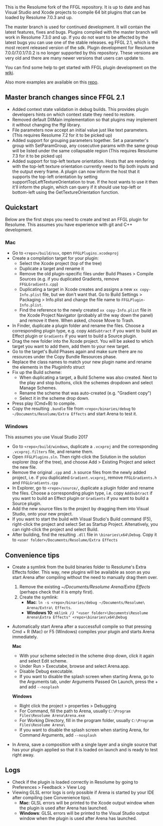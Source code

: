 This is the Resolume fork of the FFGL repository. It is up to date and has Visual Studio and Xcode projects to compile 64 bit plugins that can be loaded by Resolume 7.0.3 and up.

The master branch is used for continued development. It will contain the latest features, fixes and bugs. Plugins compiled with the master branch will work in Resolume 7.3.0 and up.
If you do not want to be affected by the latest bugs you can use one of the stable releases. eg FFGL 2.1, which is the most recent released version of the sdk. Plugin development for Resolume 7.0.0/7.0.1/7.0.2 is no longer supported by this repository. These versions are very old and there are many newer versions that users can update to.

You can find some help to get started with FFGL plugin development on the [wiki](https://github.com/resolume/ffgl/wiki).

Also more examples are available on this [repo](https://github.com/flyingrub/ffgl/tree/more/).

## Master branch changes since FFGL 2.1
- Added context state validation in debug builds. This provides plugin developers hints on which context state they need to restore.
- Removed default DllMain implementation so that plugins may implement it without changing the ffgl library.
- File parameters now accept an initial value just like text parameters. (This requires Resolume 7.2 for it to be picked up)
- Added support for grouping parameters together. Set a parameter's group with SetParamGroup, any cosecutive params with the same group will be listed under the same collapsable region (This requires Resolume 7.3 for it to be picked up)
- Added support for top-left texture orientation. Hosts that are rendering with the top-left texture orientation currently need to flip both inputs and the output every frame. A plugin can now inform the host that it supports the top-left orientation by setting supportTopLeftTextureOrientation to true. If the host wants to use it then it'll inform the plugin, which can query if it should use top-left or bottom-left using the GetTextureOrientation function.


## Quickstart

Below are the first steps you need to create and test an FFGL plugin for Resolume. This assumes you have experience with git and C++ development.

### Mac

- Go to `<repo>/build/osx`, open `FFGLPlugins.xcodeproj`
- Create a compilation target for your plugin:
	- Select the Xcode project (top of the tree)
	- Duplicate a target and rename it
	- Remove the old plugin-specific files under Build Phases > Compile Sources (e.g. if you duplicated Gradients, remove `FFGLGradients.cpp`)
	- Duplicating a target in Xcode creates and assigns a new `xx copy-Info.plist` file, but we don't want that. Go to Build Settings > Packaging > Info.plist and change the file name to `FFGLPlugin-Info.plist`.  
	- Find the reference to the newly created `xx copy-Info.plist` file in the Xcode Project Navigator (probably all the way down the panel) and remove it there. When asked, choose Move to Trash.
- In Finder, duplicate a plugin folder and rename the files. Choose a corresponding plugin type, e.g. copy `AddSubtract` if you want to build an Effect plugin or `Gradients` if you want to build a Source plugin.
- Drag the new folder into the Xcode project. You will be asked to which target you want to add them, add them to your new target.
- Go to the target's Build Phases again and make sure there are no resources under the Copy Bundle Resources phase.
- Replace the class names to match your new plugin name and rename the elements in the PluginInfo struct
- Fix up the Build scheme:
	- When duplicating a target, a Build Scheme was also created. Next to the play and stop buttons, click the schemes dropdown and select Manage Schemes. 
	- Rename the scheme that was auto-created (e.g. "Gradient copy")
	- Select it in the scheme drop down.
- Press play (Cmd+B) to compile.
- Copy the resulting `.bundle` file from `<repo>/binaries/debug` to `~/Documents/Resolume/Extra Effects` and start Arena to test it.

### Windows 

This assumes you use Visual Studio 2017

- Go to `<repo>/build/windows`, duplicate a `.vcxproj` and the corresponding `.vcxproj.filters` file, and rename them.
- Open `FFGLPlugins.sln`. Then right-click the Solution in the solution explorer (top of the tree), and choose Add > Existing Project and select the new file.
- Remove the original `.cpp` and `.h` source files from the newly added project, i.e. if you duplicated `Gradient.vcxproj`, remove `FFGLGradients.h` and `FFGLGradients.cpp`
- In Explorer, go to `<repo>/source/`, duplicate a plugin folder and rename the files. Choose a corresponding plugin type, i.e. copy `AddSubtract` if you want to build an Effect plugin or `Gradients` if you want to build a Source plugin.
- Add the new source files to the project by dragging them into Visual Studio, onto your new project.
- If you want to start the build with Visual Studio's Build command (F5), right-click the project and select Set as Startup Project. Altenatively, you can right-click the project and select Build.
- After building, find the resulting `.dll` file in `\binaries\x64\Debug`. Copy it to `<user folder>/Documents/Resolume/Extra Effects`

## Convenience tips

- Create a symlink from the build binaries folder to Resolume's Extra Effects folder. This way, new plugins will be available as soon as you start Arena after compiling without the need to manually drag them over.
	1. Remove the existing _~/Documents/Resolume Arena/Extra Effects_ (perhaps check that it is empty first).
	2. Create the symlink: 
		- **Mac**: `ln -s <repo>/binaries/debug ~/Documents/Resolume\ Arena/Extra\ Effects`. 
		- **Windows 10**: `mklink /J "<user folder>\Documents\Resolume Arena\Extra Effects" <repo>\binaries\x64\Debug`

- Automatically start Arena after a successfull compile so that pressing Cmd + R (Mac) or F5 (Windows) compiles your plugin and starts Arena immediately.

	**Mac**
	
	- With your scheme selected in the scheme drop down, click it again and select Edit scheme.
	- Under Run > Executabe, browse and select Arena.app.
	- Disable Debug executable.
	- If you want to disable the splash screen when starting Arena, go to the Arguments tab, under Arguments Passed On Launch, press the + and add `--nosplash`

	**Windows**
	
	- Right click the project > properties > Debugging
	- For Command, fill the path to Arena, usually `C:\Program Files\Resolume Arena\Arena.exe`
	- For Working Directory, fill in the program folder, usually `C:\Program Files\Resolume Arena\`
	- If you want to disable the splash screen when starting Arena, for Command Arguments, add `--nosplash`
	
- In Arena, save a composition with a single layer and a single source that has your plugin applied so that it is loaded on launch and is ready to test right away.

## Logs

- Check if the plugin is loaded correctly in Resolume by going to Preferences > Feedback > View Log
- Viewing GLSL error logs is only possible if Arena is started by your IDE after compiling (see Convenience tips).
	- **Mac**: GLSL errors will be printed to the Xcode output window when the plugin is used after Arena has launched.
	- **Windows**: GLSL errors will be printed to the Visual Studio output window when the plugin is used after Arena has launched.

